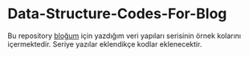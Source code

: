 # Data-Structure-Codes-For-Blog


Bu repository [bloğum](https://oguzhankaymak.net/) için yazdığım veri yapıları serisinin örnek kolarını içermektedir.
Seriye yazılar eklendikçe kodlar eklenecektir.
